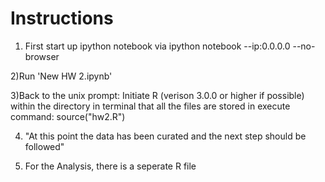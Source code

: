 Instructions
============

1) First start up ipython notebook via ipython notebook --ip:0.0.0.0 --no-browser

2)Run 'New HW 2.ipynb'

3)Back to the unix prompt: Initiate R (verison 3.0.0 or higher if possible) within the directory in terminal that all the files are stored in
execute command: source("hw2.R")

4) "At this point the data has been curated and the next step should be followed"

5) For the Analysis, there is a seperate R file 
